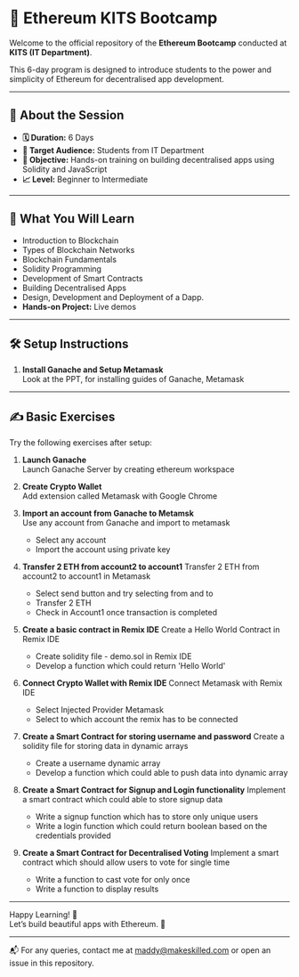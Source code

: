 # 🚀 Ethereum KITS Bootcamp

Welcome to the official repository of the **Ethereum Bootcamp** conducted at **KITS (IT Department)**.  

This 6-day program is designed to introduce students to the power and simplicity of Ethereum for decentralised app development.

---

## 📌 About the Session

- **🗓️ Duration:** 6 Days  
- **🎯 Target Audience:** Students from IT Department 
- **🎯 Objective:** Hands-on training on building decentralised apps using Solidity and JavaScript
- **📈 Level:** Beginner to Intermediate  

---

## 🧠 What You Will Learn

- Introduction to Blockchain  
- Types of Blockchain Networks  
- Blockchain Fundamentals  
- Solidity Programming  
- Development of Smart Contracts  
- Building Decentralised Apps  
- Design, Development and Deployment of a Dapp.  
- **Hands-on Project:** Live demos 

---

## 🛠️ Setup Instructions

1. **Install Ganache and Setup Metamask**  
   Look at the PPT, for installing guides of Ganache, Metamask

---

## ✍️ Basic Exercises

Try the following exercises after setup:

1. **Launch Ganache**  
   Launch Ganache Server by creating ethereum workspace

2. **Create Crypto Wallet**  
   Add extension called Metamask with Google Chrome

3. **Import an account from Ganache to Metamsk**  
   Use any account from Ganache and import to metamask
   - Select any account  
   - Import the account using private key  

4. **Transfer 2 ETH from account2 to account1**
   Transfer 2 ETH from account2 to account1 in Metamask
   - Select send button and try selecting from and to
   - Transfer 2 ETH
   - Check in Account1 once transaction is completed

5. **Create a basic contract in Remix IDE**
   Create a Hello World Contract in Remix IDE
   - Create solidity file - demo.sol in Remix IDE
   - Develop a function which could return 'Hello World'

6. **Connect Crypto Wallet with Remix IDE**
   Connect Metamask with Remix IDE
   - Select Injected Provider Metamask
   - Select to which account the remix has to be connected
     
7. **Create a Smart Contract for storing username and password**
   Create a solidity file for storing data in dynamic arrays
   - Create a username dynamic array
   - Develop a function which could able to push data into dynamic array

8. **Create a Smart Contract for Signup and Login functionality**
   Implement a smart contract which could able to store signup data
   - Write a signup function which has to store only unique users
   - Write a login function which could return boolean based on the credentials provided
  
9. **Create a Smart Contract for Decentralised Voting**
   Implement a smart contract which should allow users to vote for single time
   - Write a function to cast vote for only once
   - Write a function to display results

---

Happy Learning! 🎉  
Let’s build beautiful apps with Ethereum. 💙

---  
📬 For any queries, contact me at maddy@makeskilled.com or open an issue in this repository.
